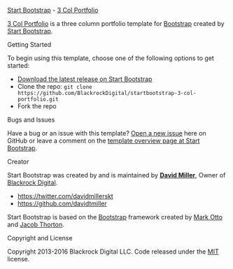 [Start Bootstrap](http://startbootstrap.com/) - [3 Col Portfolio](http://startbootstrap.com/template-overviews/3-col-portfolio/)

[3 Col Portfolio](http://startbootstrap.com/template-overviews/3-col-portfolio/) is a three column portfolio template for [Bootstrap](http://getbootstrap.com/) created by [Start Bootstrap](http://startbootstrap.com/).

 Getting Started

To begin using this template, choose one of the following options to get started:
* [Download the latest release on Start Bootstrap](http://startbootstrap.com/template-overviews/3-col-portfolio/)
* Clone the repo: `git clone https://github.com/BlackrockDigital/startbootstrap-3-col-portfolio.git`
* Fork the repo

 Bugs and Issues

Have a bug or an issue with this template? [Open a new issue](https://github.com/BlackrockDigital/startbootstrap-3-col-portfolio/issues) here on GitHub or leave a comment on the [template overview page at Start Bootstrap](http://startbootstrap.com/template-overviews/3-col-portfolio/).

 Creator

Start Bootstrap was created by and is maintained by **[David Miller](http://davidmiller.io/)**, Owner of [Blackrock Digital](http://blackrockdigital.io/).

* https://twitter.com/davidmillerskt
* https://github.com/davidtmiller

Start Bootstrap is based on the [Bootstrap](http://getbootstrap.com/) framework created by [Mark Otto](https://twitter.com/mdo) and [Jacob Thorton](https://twitter.com/fat).

 Copyright and License

Copyright 2013-2016 Blackrock Digital LLC. Code released under the [MIT](https://github.com/BlackrockDigital/startbootstrap-3-col-portfolio/blob/gh-pages/LICENSE) license.
